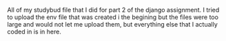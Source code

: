All of my studybud file that I did for part 2 of the django assignment. I tried to upload the env file that was created i the begining but the files were too large and would not let me upload them, but everything else that I actually coded in is in here.
